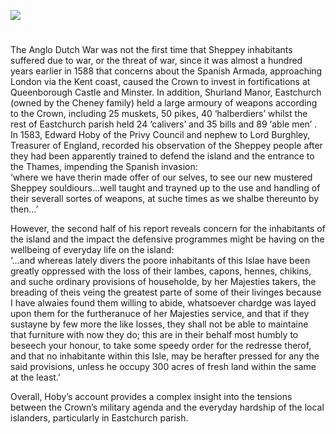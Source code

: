 <a href="https://dev.visual-essays.app"><img src="https://dev-visual-essays.netlify.app/images/ve-button.png"></a> 
<param ve-config title="Sheppey at war in the 16th century" author="Dr Melanie Caizza" layout="vtl" banner="/images/banners/16c.jpg"> 

<param ve-entity eid="Q1500299" aliases="Sheppey"> 

#

The Anglo Dutch War was not the first time that Sheppey inhabitants suffered due to war, or the threat of war, since it was almost a hundred years earlier in 1588 that concerns about the Spanish Armada, approaching London via the Kent coast, caused the Crown to invest in fortifications at Queenborough Castle and Minster.  In addition, Shurland Manor, Eastchurch (owned by the Cheney family) held a large armoury of weapons according to the Crown, including 25 muskets, 50 pikes, 40 ‘halberdiers’ whilst the rest of Eastchurch parish held 24 ‘calivers’ and 35 bills and 89 ‘able men’ .  In 1583, Edward Hoby of the Privy Council and nephew to Lord Burghley, Treasurer of England, recorded his observation of the Sheppey people after they had been apparently trained to defend the island and the entrance to the Thames, impending the Spanish invasion:
<br>
	‘where we have therin made offer of our selves, to see our new 
	mustered Sheppey souldiours…well taught and trayned up to the use 
	and handling of their severall sortes of weapons, at suche times as we
	 shalbe thereunto by then…’  

However, the second half of his report reveals concern for the inhabitants of the island and the impact the defensive programmes might be having on the wellbeing of everyday life on the island:
<br>
	‘…and whereas lately divers the poore inhabitants of this Islae have 
	been greatly oppressed with the loss of their lambes, capons, hennes, 
	chikins, and suche ordinary provisions of householde, by her Majesties 
	takers, the breading of theis veing the greatest parte of some of their livinges 	because I have alwaies found them willing to abide, whatsoever chardge 
	was layed upon them for the furtheranuce of her Majesties service, and 
	that if they sustayne by few more the like losses, they shall not be able 
	to maintaine that furniture with now they do; this are in their behalf most 
	humbly to beseech your honour, to take some speedy order for the redresse 
	therof, and that no inhabitante within this Isle, may be herafter pressed for 
	any the said provisions, unless he occupy 300 acres of fresh land within the 
	same at the least.’ 

Overall, Hoby’s account provides a complex insight into the tensions between the Crown’s military agenda and the everyday hardship of the local islanders, particularly in Eastchurch parish.


